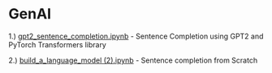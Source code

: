 # GenAI

1.) [gpt2_sentence_completion.ipynb](https://github.com/akhilsrinath/GenAI/blob/main/gpt2_sentence_completion.ipynb) - Sentence Completion using GPT2 and PyTorch Transformers library  

2.) [build_a_language_model (2).ipynb](https://github.com/akhilsrinath/GenAI/blob/main/build_a_language_model%20(2).ipynb) - Sentence completion from Scratch
